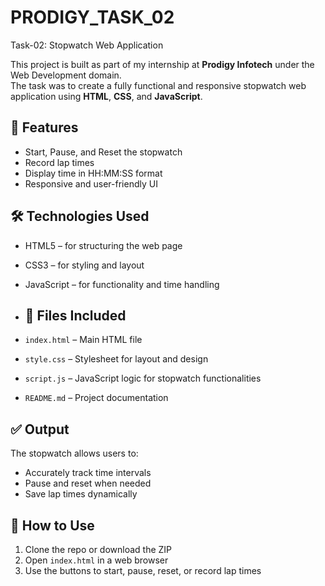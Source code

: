 # PRODIGY_TASK_02

Task-02: Stopwatch Web Application

This project is built as part of my internship at **Prodigy Infotech** under the Web Development domain.  
The task was to create a fully functional and responsive stopwatch web application using **HTML**, **CSS**, and **JavaScript**.

## 🚀 Features

- Start, Pause, and Reset the stopwatch
- Record lap times
- Display time in HH:MM:SS format
- Responsive and user-friendly UI

## 🛠️ Technologies Used

- HTML5 – for structuring the web page
- CSS3 – for styling and layout
- JavaScript – for functionality and time handling

- ## 📁 Files Included

- `index.html` – Main HTML file
- `style.css` – Stylesheet for layout and design
- `script.js` – JavaScript logic for stopwatch functionalities
- `README.md` – Project documentation

## ✅ Output

The stopwatch allows users to:
- Accurately track time intervals
- Pause and reset when needed
- Save lap times dynamically

## 📌 How to Use

1. Clone the repo or download the ZIP  
2. Open `index.html` in a web browser  
3. Use the buttons to start, pause, reset, or record lap times

